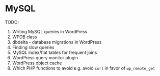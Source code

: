 # MySQL

TODO:
1. Writing MySQL queries in WordPress
2. WPDB class
3. dbdelta - database migrations in WordPress
4. Finding slow queries
5. MySQL index/flat tables for frequent joins
6. WordPress query monitor plugin
7. WordPress object cache
7. Which PHP functions to avoid e.g. avoid `curl` in favor of `wp_remote_get`



